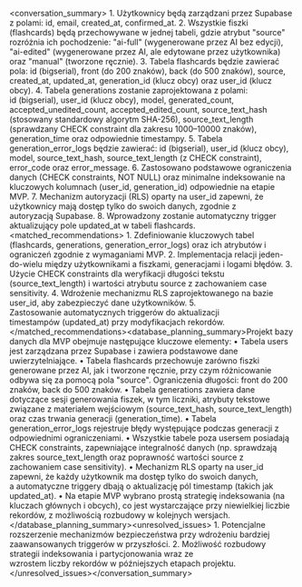 <conversation_summary><decisions>
    1. Użytkownicy będą zarządzani przez Supabase z polami: id, email, created_at, confirmed_at.
    2. Wszystkie fiszki (flashcards) będą przechowywane w jednej tabeli, gdzie atrybut "source" rozróżnia ich pochodzenie: "ai-full" (wygenerowane przez AI bez edycji), "ai-edited" (wygenerowane przez AI, ale edytowane przez użytkownika) oraz "manual" (tworzone ręcznie).
    3. Tabela flashcards będzie zawierać pola: id (bigserial), front (do 200 znaków), back (do 500 znaków), source, created_at, updated_at, generation_id (klucz obcy) oraz user_id (klucz obcy).
    4. Tabela generations zostanie zaprojektowana z polami: id (bigserial), user_id (klucz obcy), model, generated_count, accepted_unedited_count, accepted_edited_count, source_text_hash (stosowany standardowy algorytm SHA-256), source_text_length (sprawdzany CHECK constraint dla zakresu 1000–10000 znaków), generation_time oraz odpowiednie timestampy.
    5. Tabela generation_error_logs będzie zawierać: id (bigserial), user_id (klucz obcy), model, source_text_hash, source_text_length (z CHECK constraint), error_code oraz error_message.
    6. Zastosowano podstawowe ograniczenia danych (CHECK constraints, NOT NULL) oraz minimalne indeksowanie na kluczowych kolumnach (user_id, generation_id) odpowiednie na etapie MVP.
    7. Mechanizm autoryzacji (RLS) oparty na user_id zapewni, że użytkownicy mają dostęp tylko do swoich danych, zgodnie z autoryzacją Supabase.
    8. Wprowadzony zostanie automatyczny trigger aktualizujący pole updated_at w tabeli flashcards.
</decisions><matched_recommendations>
    1. Zdefiniowanie kluczowych tabel (flashcards, generations, generation_error_logs) oraz ich atrybutów i ograniczeń zgodnie z wymaganiami MVP.
    2. Implementacja relacji jeden-do-wielu między użytkownikami a fiszkami, generacjami i logami błędów.
    3. Użycie CHECK constraints dla weryfikacji długości tekstu (source_text_length) i wartości atrybutu source z zachowaniem case sensitivity.
    4. Wdrożenie mechanizmu RLS zaprojektowanego na bazie user_id, aby zabezpieczyć dane użytkowników.
    5. Zastosowanie automatycznych triggerów do aktualizacji timestampów (updated_at) przy modyfikacjach rekordów.
</matched_recommendations><database_planning_summary>Projekt bazy danych dla MVP obejmuje następujące kluczowe elementy:
    • Tabela users jest zarządzana przez Supabase i zawiera podstawowe dane uwierzytelniające.
    • Tabela flashcards przechowuje zarówno fiszki generowane przez AI, jak i tworzone ręcznie, przy czym różnicowanie odbywa się za pomocą pola "source". Ograniczenia długości: front do 200 znaków, back do 500 znaków.
    • Tabela generations zawiera dane dotyczące sesji generowania fiszek, w tym liczniki, atrybuty tekstowe związane z materiałem wejściowym (source_text_hash, source_text_length) oraz czas trwania generacji (generation_time).
    • Tabela generation_error_logs rejestruje błędy występujące podczas generacji z odpowiednimi ograniczeniami.
    • Wszystkie tabele poza usersem posiadają CHECK constraints, zapewniające integralność danych (np. sprawdzają zakres source_text_length oraz poprawność wartości source z zachowaniem case sensitivity).
    • Mechanizm RLS oparty na user_id zapewni, że każdy użytkownik ma dostęp tylko do swoich danych, a automatyczne triggery dbają o aktualizację pól timestamp (takich jak updated_at).
    • Na etapie MVP wybrano prostą strategię indeksowania (na kluczach głównych i obcych), co jest wystarczające przy niewielkiej liczbie rekordów, z możliwością rozbudowy w kolejnych wersjach.
</database_planning_summary><unresolved_issues>
    1. Potencjalne rozszerzenie mechanizmów bezpieczeństwa przy wdrożeniu bardziej zaawansowanych triggerów w przyszłości.
    2. Możliwość rozbudowy strategii indeksowania i partycjonowania wraz ze wzrostem liczby rekordów w późniejszych etapach projektu.
</unresolved_issues></conversation_summary>